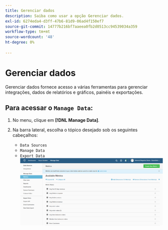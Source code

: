 ```yaml
---
title: Gerenciar dados
description: Saiba como usar a opção Gerenciar dados.
exl-id: 6274eda4-d3ff-47b6-81d9-06ad4f150ef7
source-git-commit: 14777b216bf7aaeea0fb2d0513cc94539034a359
workflow-type: tm+mt
source-wordcount: '48'
ht-degree: 0%

---
```


# Gerenciar dados

Gerenciar dados fornece acesso a várias ferramentas para gerenciar integrações, dados de relatórios e gráficos, painéis e exportações.

## Para acessar o `Manage Data`:

1. No menu, clique em **[!DNL Manage Data]**.

1. Na barra lateral, escolha o tópico desejado sob os seguintes cabeçalhos:

   * `Data Sources`
   * `Manage Data`
   * `Export Data`
   ![Gerenciar dados](../../assets/magento-bi-manage-data.png)<!--{: .zoom}-->
